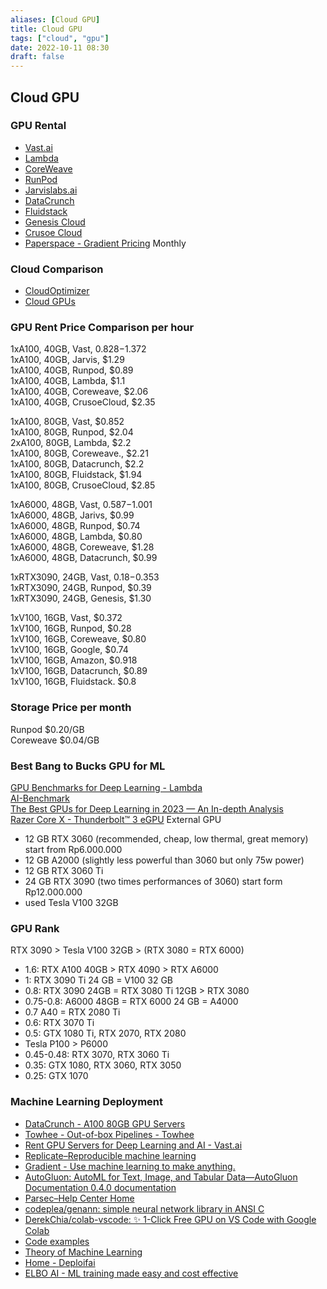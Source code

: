 ```yaml
---
aliases: [Cloud GPU]
title: Cloud GPU
tags: ["cloud", "gpu"]
date: 2022-10-11 08:30
draft: false
---
```


## Cloud GPU

### GPU Rental

* [Vast.ai](https://console.vast.ai/create)
* [Lambda](https://lambdalabs.com/service/gpu-cloud)
* [CoreWeave](https://coreweave.com/gpu-cloud-pricing)
* [RunPod](https://www.runpod.io/gpu-instance/pricing)
* [Jarvislabs.ai](https://jarvislabs.ai/pricing/#nvidia-ampere-gpu)
* [DataCrunch](https://datacrunch.io/)
* [Fluidstack](https://console2.fluidstack.io/deploy)
* [Genesis Cloud](https://www.genesiscloud.com/pricing)
* [Crusoe Cloud](https://crusoecloud.com/pricing/)
* [Paperspace - Gradient Pricing](https://www.paperspace.com/gradient/pricing) Monthly

### Cloud Comparison

* [CloudOptimizer](https://cloudoptimizer.io/)
* [Cloud GPUs](https://cloud-gpus.com/)

### GPU Rent Price Comparison per hour

1xA100, 40GB, Vast, $0.828-$1.372  
1xA100, 40GB, Jarvis, $1.29  
1xA100, 40GB, Runpod, $0.89  
1xA100, 40GB, Lambda, $1.1  
1xA100, 40GB, Coreweave, $2.06  
1xA100, 40GB, CrusoeCloud, $2.35

1xA100, 80GB, Vast, $0.852  
1xA100, 80GB, Runpod, $2.04  
2xA100, 80GB, Lambda, $2.2  
1xA100, 80GB, Coreweave., $2.21  
1xA100, 80GB, Datacrunch, $2.2  
1xA100, 80GB, Fluidstack, $1.94  
1xA100, 80GB, CrusoeCloud, $2.85

1xA6000, 48GB, Vast, $0.587-$1.001  
1xA6000, 48GB, Jarivs, $0.99  
1xA6000, 48GB, Runpod, $0.74  
1xA6000, 48GB, Lambda, $0.80  
1xA6000, 48GB, Coreweave, $1.28  
1xA6000, 48GB, Datacrunch, $0.99

1xRTX3090, 24GB, Vast, $0.18-$0.353  
1xRTX3090, 24GB, Runpod, $0.39  
1xRTX3090, 24GB, Genesis, $1.30

1xV100, 16GB, Vast, $0.372  
1xV100, 16GB, Runpod, $0.28  
1xV100, 16GB, Coreweave, $0.80  
1xV100, 16GB, Google, $0.74  
1xV100, 16GB, Amazon, $0.918  
1xV100, 16GB, Datacrunch, $0.89  
1xV100, 16GB, Fluidstack. $0.8

### Storage Price per month

Runpod $0.20/GB  
Coreweave $0.04/GB

### Best Bang to Bucks GPU for ML

[GPU Benchmarks for Deep Learning - Lambda](https://lambdalabs.com/gpu-benchmarks)  
[AI-Benchmark](https://ai-benchmark.com/ranking_deeplearning)  
[The Best GPUs for Deep Learning in 2023 — An In-depth Analysis](https://timdettmers.com/2023/01/16/which-gpu-for-deep-learning/)  
[Razer Core X - Thunderbolt™ 3 eGPU](https://www.razer.com/gaming-egpus/razer-core-x) External GPU

* 12 GB RTX 3060 (recommended, cheap, low thermal, great memory) start from Rp6.000.000
* 12 GB A2000 (slightly less powerful than 3060 but only 75w power)
* 12 GB RTX 3060 Ti
* 24 GB RTX 3090 (two times performances of 3060) start form Rp12.000.000
* used Tesla V100 32GB

### GPU Rank

RTX 3090 > Tesla V100 32GB > (RTX 3080 = RTX 6000)

* 1.6: RTX A100 40GB > RTX 4090 > RTX A6000
* 1: RTX 3090 Ti 24 GB = V100 32 GB
* 0.8: RTX 3090 24GB = RTX 3080 Ti 12GB > RTX 3080
* 0.75-0.8: A6000 48GB = RTX 6000 24 GB = A4000
* 0.7 A40 = RTX 2080 Ti
* 0.6: RTX 3070 Ti
* 0.5: GTX 1080 Ti, RTX 2070, RTX 2080
* Tesla P100 > P6000
* 0.45-0.48: RTX 3070, RTX 3060 Ti
* 0.35: GTX 1080, RTX 3060, RTX 3050
* 0.25: GTX 1070

### Machine Learning Deployment

* [DataCrunch - A100 80GB GPU Servers](https://datacrunch.io/)
* [Towhee - Out-of-box Pipelines - Towhee](https://towhee.io/pipelines?limit=30&page=1)
* [Rent GPU Servers for Deep Learning and AI - Vast.ai](https://vast.ai/)
* [Replicate–Reproducible machine learning](https://replicate.com/)
* [Gradient - Use machine learning to make anything.](https://gradient.run/)
* [AutoGluon: AutoML for Text, Image, and Tabular Data—AutoGluon Documentation 0.4.0 documentation](https://auto.gluon.ai/stable/index.html)
* [Parsec–Help Center Home](https://support.paperspace.com/hc/en-us/articles/115002289833-Parsec)
* [codeplea/genann: simple neural network library in ANSI C](https://github.com/codeplea/genann)
* [DerekChia/colab-vscode: ✨ 1-Click Free GPU on VS Code with Google Colab](https://github.com/DerekChia/colab-vscode)
* [Code examples](https://keras.io/examples/)
* [Theory of Machine Learning](https://www.tml.cs.uni-tuebingen.de/teaching/2020_maths_for_ml/)
* [Home - Deploifai](https://deploif.ai/)
* [ELBO AI - ML training made easy and cost effective](https://www.elbo.ai/)
